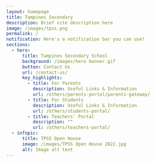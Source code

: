 ```yaml
---
layout: homepage
title: Tampines Secondary
description: Brief site description here
image: /images/tpss.png
permalink: /
notification: Here's a notification bar you can use!
sections:
  - hero:
      title: Tampines Secondary School
      background: /images/hero banner.gif
      button: Contact Us
      url: /contact-us/
      key_highlights:
        - title: For Parents
          description: Useful Links & Information
          url: /others/parents-portal/parents-gateway/
        - title: For Students
          description: Useful Links & Information
          url: /others/students-portal/
        - title: Teachers' Portal
          description: ""
          url: /others/teachers-portal/
  - infopic:
      title: TPSS Open House
      image: /images/TPSS Open House 2022.jpg
      alt: Image alt text
---
```

